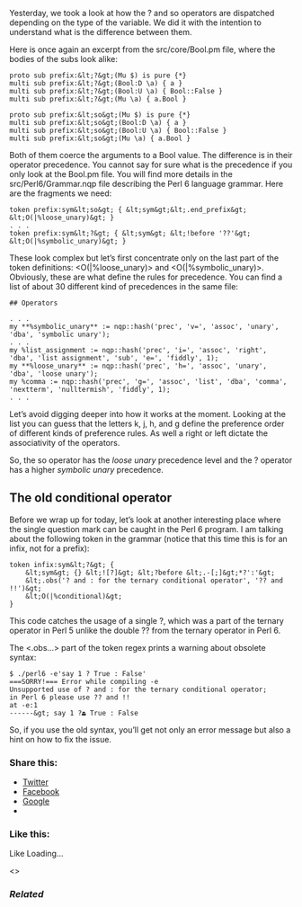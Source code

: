 Yesterday, we took a look at how the ? and so operators are dispatched depending on the type of the variable. We did it with the intention to understand what is the difference between them.

Here is once again an excerpt from the src/core/Bool.pm file, where the bodies of the subs look alike:

	proto sub prefix:&lt;?&gt;(Mu $) is pure {*}
	multi sub prefix:&lt;?&gt;(Bool:D \a) { a }
	multi sub prefix:&lt;?&gt;(Bool:U \a) { Bool::False }
	multi sub prefix:&lt;?&gt;(Mu \a) { a.Bool }

	proto sub prefix:&lt;so&gt;(Mu $) is pure {*}
	multi sub prefix:&lt;so&gt;(Bool:D \a) { a }
	multi sub prefix:&lt;so&gt;(Bool:U \a) { Bool::False }
	multi sub prefix:&lt;so&gt;(Mu \a) { a.Bool }

Both of them coerce the arguments to a Bool value. The difference is in their operator precedence. You cannot say for sure what is the precedence if you only look at the Bool.pm file. You will find more details in the src/Perl6/Grammar.nqp file describing the Perl 6 language grammar. Here are the fragments we need:

	token prefix:sym&lt;so&gt; { &lt;sym&gt;&lt;.end_prefix&gt; &lt;O(|%loose_unary)&gt; }
	. . .
	token prefix:sym&lt;?&gt; { &lt;sym&gt; &lt;!before '??'&gt; &lt;O(|%symbolic_unary)&gt; }

These look complex but let’s first concentrate only on the last part of the token definitions: &lt;O(|%loose\_unary)&gt; and &lt;O(|%symbolic\_unary)&gt;. Obviously, these are what define the rules for precedence. You can find a list of about 30 different kind of precedences in the same file:

	## Operators

	. . .
	my **%symbolic_unary** := nqp::hash('prec', 'v=', 'assoc', 'unary', 'dba', 'symbolic unary');
	. . .
	my %list_assignment := nqp::hash('prec', 'i=', 'assoc', 'right', 'dba', 'list assignment', 'sub', 'e=', 'fiddly', 1);
	my **%loose_unary** := nqp::hash('prec', 'h=', 'assoc', 'unary', 'dba', 'loose unary');
	my %comma := nqp::hash('prec', 'g=', 'assoc', 'list', 'dba', 'comma', 'nextterm', 'nulltermish', 'fiddly', 1);
	. . .

Let’s avoid digging deeper into how it works at the moment. Looking at the list you can guess that the letters k, j, h, and g define the preference order of different kinds of preference rules. As well a right or left dictate the associativity of the operators.

So, the so operator has the _loose unary_ precedence level and the ? operator has a higher _symbolic unary_ precedence.

## The old conditional operator

Before we wrap up for today, let’s look at another interesting place where the single question mark can be caught in the Perl 6 program. I am talking about the following token in the grammar (notice that this time this is for an infix, not for a prefix):

	token infix:sym&lt;?&gt; {
	    &lt;sym&gt; {} &lt;![?]&gt; &lt;?before &lt;.-[;]&gt;*?':'&gt;
	    &lt;.obs('? and : for the ternary conditional operator', '?? and !!')&gt;
	    &lt;O(|%conditional)&gt;
	}

This code catches the usage of a single ?, which was a part of the ternary operator in Perl 5 unlike the double ?? from the ternary operator in Perl 6.

The &lt;.obs...&gt; part of the token regex prints a warning about obsolete syntax:

	$ ./perl6 -e'say 1 ? True : False'
	===SORRY!=== Error while compiling -e
	Unsupported use of ? and : for the ternary conditional operator;
	in Perl 6 please use ?? and !!
	at -e:1
	------&gt; say 1 ?⏏ True : False

So, if you use the old syntax, you’ll get not only an error message but also a hint on how to fix the issue.

### Share this:

* [Twitter][1]
* [Facebook][2]
* [Google][3]
*

### Like this:

Like Loading...

<>

### _Related_

  [1]: https://perl6.online/2017/12/28/digging-operator-precedence-part-2/?share=twitter "Click to share on Twitter"
  [2]: https://perl6.online/2017/12/28/digging-operator-precedence-part-2/?share=facebook "Click to share on Facebook"
  [3]: https://perl6.online/2017/12/28/digging-operator-precedence-part-2/?share=google-plus-1 "Click to share on Google+"